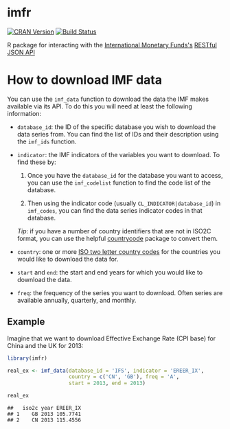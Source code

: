 imfr
====================================

[![CRAN Version](http://www.r-pkg.org/badges/version/imfr)](http://cran.r-project.org/package=imfr) [![Build Status](https://travis-ci.org/christophergandrud/imfr.svg?branch=master)](https://travis-ci.org/christophergandrud/imfr)

R package for interacting with the [International Monetary Funds's](http://data.imf.org/) [RESTful JSON API](http://datahelp.imf.org/knowledgebase/articles/667681-using-json-restful-web-service)

# How to download IMF data

You can use the `imf_data` function to download the data the IMF makes available via its API. To do this you will need at least the following information:

- `database_id`: the ID of the specific database you wish to download the data series from. You can find the list of IDs and their description using the `imf_ids` function.

- `indicator`: the IMF indicators of the variables you want to download. To find these by:

    1. Once you have the `database_id` for the database you want to access, you can use the `imf_codelist` function to find the code list of the database.

    2. Then using the indicator code (usually `CL_INDICATOR|database_id`) in `imf_codes`, you can find the data series indicator codes in that database.

    *Tip*: if you have a number of country identifiers that are not in ISO2C format, you can use the helpful [countrycode](https://cran.r-project.org/web/packages/countrycode/index.html) package to convert them.

- `country`: one or more [ISO two letter country codes](https://en.wikipedia.org/wiki/ISO_3166-1_alpha-2) for the countries you would like to download the data for.

- `start` and `end`: the start and end years for which you would like to download the data.

- `freq`: the frequency of the series you want to download. Often series are available annually, quarterly, and monthly.

## Example

Imagine that we want to download Effective Exchange Rate (CPI base) for China and the UK for 2013:


```r
library(imfr)

real_ex <- imf_data(database_id = 'IFS', indicator = 'EREER_IX',
                    country = c('CN', 'GB'), freq = 'A',
                    start = 2013, end = 2013)
```




```r
real_ex
```

```
##   iso2c year EREER_IX
## 1    GB 2013 105.7741
## 2    CN 2013 115.4556
```
